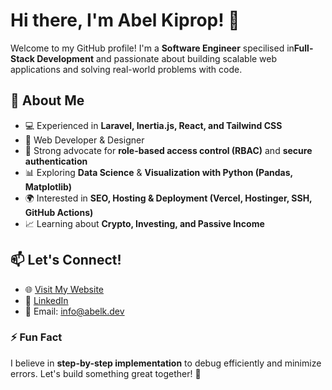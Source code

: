 # Hi there, I'm Abel Kiprop! 👋

Welcome to my GitHub profile! I'm a **Software Engineer** specilised in**Full-Stack Development** and  passionate about building scalable web applications and solving real-world problems with code.

## 🚀 About Me
- 💻 Experienced in **Laravel, Inertia.js, React, and Tailwind CSS**
- 🎨 Web Developer & Designer
- 🔐 Strong advocate for **role-based access control (RBAC)** and **secure authentication**
- 📊 Exploring **Data Science** & **Visualization with Python (Pandas, Matplotlib)**
- 🌍 Interested in **SEO, Hosting & Deployment (Vercel, Hostinger, SSH, GitHub Actions)**
- 📈 Learning about **Crypto, Investing, and Passive Income**

## 📫 Let's Connect!
- 🌐 [Visit My Website](https://abelk.dev/)
- 🔗 [LinkedIn](https://linkedin.com/in/abel-kiprop-b0449935b)
- 📧 Email: [info@abelk.dev](mailto:info@abelk.dev)

### ⚡ Fun Fact
I believe in **step-by-step implementation** to debug efficiently and minimize errors. Let's build something great together! 🚀
